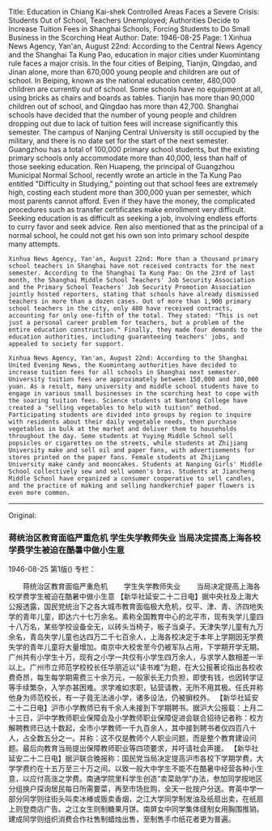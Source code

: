 Title: Education in Chiang Kai-shek Controlled Areas Faces a Severe Crisis: Students Out of School, Teachers Unemployed; Authorities Decide to Increase Tuition Fees in Shanghai Schools, Forcing Students to Do Small Business in the Scorching Heat
Author:
Date: 1946-08-25
Page: 1
Xinhua News Agency, Yan'an, August 22nd: According to the Central News Agency and the Shanghai Ta Kung Pao, education in major cities under Kuomintang rule faces a major crisis. In the four cities of Beiping, Tianjin, Qingdao, and Jinan alone, more than 670,000 young people and children are out of school. In Beiping, known as the national education center, 480,000 children are currently out of school. Some schools have no equipment at all, using bricks as chairs and boards as tables. Tianjin has more than 90,000 children out of school, and Qingdao has more than 42,700. Shanghai schools have decided that the number of young people and children dropping out due to lack of tuition fees will increase significantly this semester. The campus of Nanjing Central University is still occupied by the military, and there is no date set for the start of the next semester. Guangzhou has a total of 100,000 primary school students, but the existing primary schools only accommodate more than 40,000, less than half of those seeking education. Ren Huapeng, the principal of Guangzhou Municipal Normal School, recently wrote an article in the Ta Kung Pao entitled "Difficulty in Studying," pointing out that school fees are extremely high, costing each student more than 300,000 yuan per semester, which most parents cannot afford. Even if they have the money, the complicated procedures such as transfer certificates make enrollment very difficult. Seeking education is as difficult as seeking a job, involving endless efforts to curry favor and seek advice. Ren also mentioned that as the principal of a normal school, he could not get his own son into primary school despite many attempts.

    Xinhua News Agency, Yan'an, August 22nd: More than a thousand primary school teachers in Shanghai have not received contracts for the next semester. According to the Shanghai Ta Kung Pao: On the 23rd of last month, the Shanghai Middle School Teachers' Job Security Association and the Primary School Teachers' Job Security Promotion Association jointly hosted reporters, stating that schools have already dismissed teachers in more than a dozen cases. Out of more than 1,900 primary school teachers in the city, only 480 have received contracts, accounting for only one-fifth of the total. They stated: "This is not just a personal career problem for teachers, but a problem of the entire education construction." Finally, they made four demands to the education authorities, including guaranteeing teachers' jobs, and appealed to society for support.

    Xinhua News Agency, Yan'an, August 22nd: According to the Shanghai United Evening News, the Kuomintang authorities have decided to increase tuition fees for all schools in Shanghai next semester. University tuition fees are approximately between 150,000 and 300,000 yuan. As a result, many university and middle school students have to engage in various small businesses in the scorching heat to cope with the soaring tuition fees. Science students at Nantong College have created a "selling vegetables to help with tuition" method. Participating students are divided into groups by region to inquire with residents about their daily vegetable needs, then purchase vegetables in bulk at the market and deliver them to households throughout the day. Some students at Yuying Middle School sell popsicles or cigarettes on the streets, while students at Zhijiang University make and sell oil and paper fans, with advertisements for stores printed on the paper fans. Female students at Zhijiang University make candy and mooncakes. Students at Nanping Girls' Middle School collectively sew and sell women's bras. Students at Jiancheng Middle School have organized a consumer cooperative to sell candles, and the practice of making and selling handkerchief paper flowers is even more common.



<hr /> 

Original: 


### 蒋统治区教育面临严重危机  学生失学教师失业  当局决定提高上海各校学费学生被迫在酷暑中做小生意

1946-08-25
第1版()
专栏：

　　蒋统治区教育面临严重危机
　　学生失学教师失业
　　当局决定提高上海各校学费学生被迫在酷暑中做小生意
    【新华社延安二十二日电】据中央社及上海大公报透露，国民党统治下之各大城市教育面临极大危机，仅平、津、青、济四地失学的青年儿童，即达六十七万余名。素称全国教育中心的北平市，现有失学儿童四十八万名，某些学校设备全无，以砖头当椅子，板子当桌子。天津失学儿童有九万余名，青岛失学儿童也达四万二千七百余人，上海各校决定于本年上学期因无学费失学的青年儿童将大量增加。南京中大校舍至今仍被军队占用，下学期开学无期。广州共有小学生十万，现有之小学一共仅有小学生四万余人，与求学人数相差一半以上。广州市立师范学校校长任华朋近以“读书难”为题，在大公报著论指出各校收费奇昂，每生每学期需费三十余万元，一般家长无力负担，即使有钱，也因转学证等手续繁杂，入学亦甚困难。求学难如求职，钻营请教，无所不用其极。任氏并称他身为师范校长，有一子竟无法进小学，诸多设法，仍被摒校外。
    【新华社延安二十二日电】沪市小学教师已有千余人未接到下学期聘书。据沪大公报载：上月二十三日，沪中学教师职业保障会及小学教师职业保障促进会联合招待记者称：校方解聘教师已达十数起，全市小学教师一千九百余人，其中接到聘书者仅四百八十人，占全数五分之一。并称：这不仅是教师个人职业问题，而是整个教育建设问题。最后向教育当局提出保障教师职业等四项要求，并吁请社会声援。
    【新华社延安二十二日电】据沪联合晚报称：国民党当局决定提高沪市各校下学期学费，大学学费约在十五万至三十万之间。以致一般大中学生不能不在酷暑中经营各种小生意，以应付高涨之学费。南通学院里科学生创造“卖菜助学”办法，参加同学按地区分组换户探询居民每日所需要菜，再至市场批购，全天一批按户分送。育英中学一部分同学则往街头叫卖冰棒或贩卖香烟，之江大学同学制发油及纸扇出卖，在纸扇上则登商店广告。之江女生则制糖果月饼。南屏女中同学集体缝制女用胸围推销。建成同学则组织消费合作社售制蜡烛出售，至制售手巾纸花者更为普遍。
